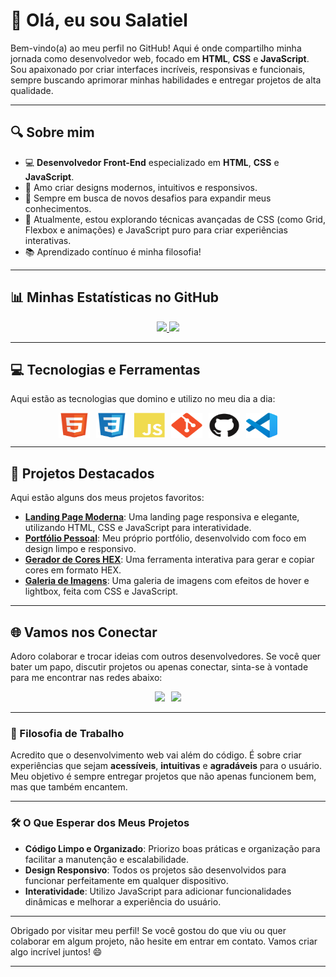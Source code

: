 # 👋 Olá, eu sou Salatiel  

Bem-vindo(a) ao meu perfil no GitHub! Aqui é onde compartilho minha jornada como desenvolvedor web, focado em **HTML**, **CSS** e **JavaScript**. Sou apaixonado por criar interfaces incríveis, responsivas e funcionais, sempre buscando aprimorar minhas habilidades e entregar projetos de alta qualidade.  

---

## 🔍 Sobre mim  

- 💻 **Desenvolvedor Front-End** especializado em **HTML**, **CSS** e **JavaScript**.  
- 🎨 Amo criar designs modernos, intuitivos e responsivos.  
- 🚀 Sempre em busca de novos desafios para expandir meus conhecimentos.  
- 🌱 Atualmente, estou explorando técnicas avançadas de CSS (como Grid, Flexbox e animações) e JavaScript puro para criar experiências interativas.  
- 📚 Aprendizado contínuo é minha filosofia!  

---

## 📊 Minhas Estatísticas no GitHub  

<div align="center">  
   <a href="https://github.com/salatiel-dev">  
      <img height="180em" src="https://github-readme-stats.vercel.app/api?username=salatiel-dev&show_icons=true&theme=tokyonight&include_all_commits=true&count_private=true"/>  
      <img height="180em" src="https://github-readme-stats.vercel.app/api/top-langs/?username=salatiel-dev&layout=compact&langs_count=6&theme=tokyonight"/>  
   </a>  
</div>  

---

## 💻 Tecnologias e Ferramentas  

Aqui estão as tecnologias que domino e utilizo no meu dia a dia:  

<div style="display: flex; gap: 10px; justify-content: center; align-items: center; flex-wrap: wrap;">  
  <img alt="HTML" height="40" width="50" src="https://raw.githubusercontent.com/devicons/devicon/master/icons/html5/html5-original.svg" title="HTML5">  
  <img alt="CSS" height="40" width="50" src="https://raw.githubusercontent.com/devicons/devicon/master/icons/css3/css3-original.svg" title="CSS3">  
  <img alt="JavaScript" height="40" width="50" src="https://raw.githubusercontent.com/devicons/devicon/master/icons/javascript/javascript-plain.svg" title="JavaScript">  
  <img alt="Git" height="40" width="50" src="https://raw.githubusercontent.com/devicons/devicon/master/icons/git/git-original.svg" title="Git">  
  <img alt="GitHub" height="40" width="50" src="https://raw.githubusercontent.com/devicons/devicon/master/icons/github/github-original.svg" title="GitHub">  
  <img alt="VS Code" height="40" width="50" src="https://raw.githubusercontent.com/devicons/devicon/master/icons/vscode/vscode-original.svg" title="Visual Studio Code">  
</div>  

---

## 🚀 Projetos Destacados  

Aqui estão alguns dos meus projetos favoritos:  

- **[Landing Page Moderna](#)**: Uma landing page responsiva e elegante, utilizando HTML, CSS e JavaScript para interatividade.  
- **[Portfólio Pessoal](#)**: Meu próprio portfólio, desenvolvido com foco em design limpo e responsivo.  
- **[Gerador de Cores HEX](#)**: Uma ferramenta interativa para gerar e copiar cores em formato HEX.  
- **[Galeria de Imagens](#)**: Uma galeria de imagens com efeitos de hover e lightbox, feita com CSS e JavaScript.  

---

## 🌐 Vamos nos Conectar  

Adoro colaborar e trocar ideias com outros desenvolvedores. Se você quer bater um papo, discutir projetos ou apenas conectar, sinta-se à vontade para me encontrar nas redes abaixo:  

<div style="display: flex; gap: 10px; justify-content: center; align-items: center;">  
  <a href="https://linkedin.com/in/salatiel-barros-58bb65336" target="_blank">  
    <img src="https://img.shields.io/badge/-LinkedIn-%230077B5?style=for-the-badge&logo=linkedin&logoColor=white" target="_blank">  
  </a>  
  <a href="mailto:salatielbarros2000@gmail.com">  
    <img src="https://img.shields.io/badge/-Gmail-%23EA4335?style=for-the-badge&logo=gmail&logoColor=white" target="_blank">  
  </a>  
</div>  

---

### 📌 Filosofia de Trabalho  

Acredito que o desenvolvimento web vai além do código. É sobre criar experiências que sejam **acessíveis**, **intuitivas** e **agradáveis** para o usuário. Meu objetivo é sempre entregar projetos que não apenas funcionem bem, mas que também encantem.  

---

### 🛠️ O Que Esperar dos Meus Projetos  

- **Código Limpo e Organizado**: Priorizo boas práticas e organização para facilitar a manutenção e escalabilidade.  
- **Design Responsivo**: Todos os projetos são desenvolvidos para funcionar perfeitamente em qualquer dispositivo.  
- **Interatividade**: Utilizo JavaScript para adicionar funcionalidades dinâmicas e melhorar a experiência do usuário.  

---

Obrigado por visitar meu perfil! Se você gostou do que viu ou quer colaborar em algum projeto, não hesite em entrar em contato. Vamos criar algo incrível juntos! 😄  

---
